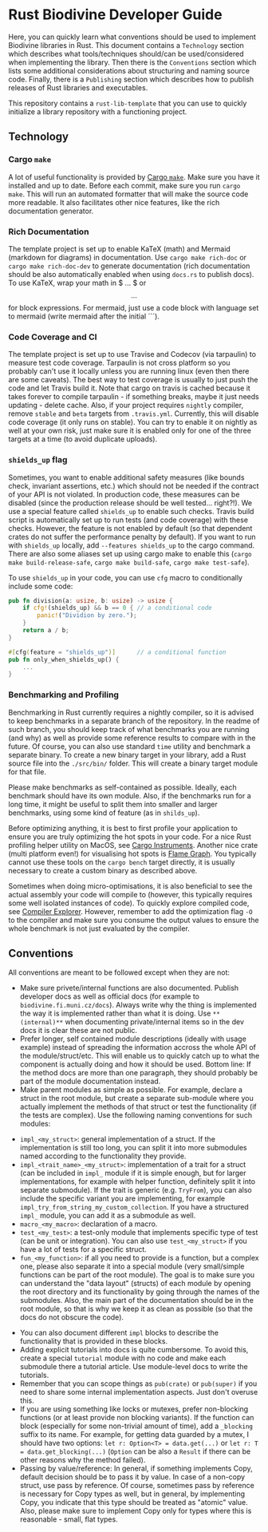# Rust Biodivine Developer Guide

Here, you can quickly learn what conventions should be used to implement Biodivine libraries in Rust. This document contains a `Technology` section which describes what tools/techniques should/can be used/considered when implementing the library. Then there is the `Conventions` section which lists some additional considerations about structuring and naming source code. Finally, there is a `Publishing` section which describes how to publish releases of Rust libraries and executables.

This repository contains a `rust-lib-template` that you can use to quickly initialize a library repository with a functioning project.

## Technology

### Cargo `make`

A lot of useful functionality is provided by [Cargo `make`](https://github.com/sagiegurari/cargo-make). Make sure you have it installed and up to date. Before each commit, make sure you run `cargo make`. This will run an automated formatter that will make the source code more readable. It also facilitates other nice features, like the rich documentation generator.

### Rich Documentation

The template project is set up to enable KaTeX (math) and Mermaid (markdown for diagrams) in documentation. Use `cargo make rich-doc` or `cargo make rich-doc-dev` to generate documentation (rich documentation should be also automatically enabled when using `docs.rs` to publish docs). To use KaTeX, wrap your math in $ ... $ or $$ ... $$ for block expressions. For mermaid, just use a code block with language set to mermaid (write mermaid after the initial \`\`\`).

### Code Coverage and CI

The template project is set up to use Travise and Codecov (via tarpaulin) to measure test code coverage. Tarpaulin is not cross platform so you probably can't use it locally unless 
you are running linux (even then there are some caveats). The best way to test coverage is usually to just push the code and let Travis build it. Note that cargo on travis is cached because it takes forever to compile tarpaulin - if something breaks, maybe it just needs updating - delete cache. Also, if your project requires `nightly` compiler, remove `stable` and `beta` targets from `.travis.yml`. Currently, this will disable code coverage (it only runs on stable). You can try to enable it on nightly as well at your own risk, just make sure it is enabled only for one of the three targets at a time (to avoid duplicate uploads).

### `shields_up` flag

Sometimes, you want to enable additional safety measures (like bounds check, invariant assertions, etc.) which should not be needed if the contract of your API is not violated. In production code, these measures can be disabled (since the production release should be well tested... right?!). We use a special feature called `shields_up` to enable such checks. Travis build script is automatically set up to run tests (and code coverage) with these checks. However, the feature is not enabled by default (so that dependent crates do not suffer the performance penalty by default). If you want to run with `shields_up` locally, add `--features shields_up` to the cargo command. There are also some aliases set up using cargo make to enable this (`cargo make build-release-safe`, `cargo make build-safe`, `cargo make test-safe`).

To use `shields_up` in your code, you can use `cfg` macro to conditionally include some code:

```rust
pub fn division(a: usize, b: usize) -> usize {
	if cfg!(shields_up) && b == 0 {	// a conditional code
		panic!("Dividion by zero.");
	}
	return a / b;
}

#[cfg(feature = "shields_up")]		// a conditional function
pub fn only_when_shields_up() {
	...
}
```

### Benchmarking and Profiling

Benchmarking in Rust currently requires a nightly compiler, so it is advised to keep benchmarks in a separate branch of the repository. In the readme of such branch, you should keep track of what benchmarks you are running (and why) as well as provide some reference results to compare with in the future. Of course, you can also use standard `time` utility and benchmark a separate binary. To create a new binary target in your library, add a Rust source file into the `./src/bin/` folder. This will create a binary target module for that file. 

Please make benchmarks as self-contained as possible. Ideally, each benchmark should have its own module. Also, if the benchmarks run for a long time, it might be useful to split them into smaller and larger benchmarks, using some kind of feature (as in `shilds_up`).

Before optimizing anything, it is best to first profile your application to ensure you are truly optimizing the hot spots in your code. For a nice Rust profiling helper utility on MacOS, see [Cargo Instruments](https://crates.io/crates/cargo-instruments). Another nice crate (multi platform even!) for visualising hot spots is [Flame Graph](https://github.com/ferrous-systems/flamegraph). You typically cannot use these tools on the `cargo bench` target directly, it is usually necessary to create a custom binary as described above.

Sometimes when doing micro-optimisations, it is also beneficial to see the actual assembly your code will compile to (however, this typically requires some well isolated instances of code). To quickly explore compiled code, see [Compiler Explorer](https://godbolt.org). However, remember to add the optimization flag `-O` to the compiler and make sure you consume the output values to ensure the whole benchmark is not just evaluated by the compiler.


## Conventions

All conventions are meant to be followed except when they are not:

 - Make sure privete/internal functions are also documented. Publish developer docs as well as official docs (for example to `biodivine.fi.muni.cz/docs`). Always write why the thing is implemented the way it is implemented rather than what it is doing. Use `**(internal)**` when documenting private/internal items so in the dev docs it is clear these are not public.
 - Prefer longer, self contained module descriptions (ideally with usage example) instead of spreading the information accross the whole API of the module/struct/etc. This will enable us to quickly catch up to what the component is actually doing and how it should be used. Bottom line: If the method docs are more than one paragraph, they should probably be part of the module documentation instead.
 - Make parent modules as simple as possible. For example, declare a struct in the root module, but create a separate sub-module where you actually implement the methods of that struct or test the functionality (if the tests are complex). Use the following naming conventions for such modules:
  * `impl_<my_struct>`: general implementation of a struct. If the implementation is still too long, you can split it into more submodules named according to the functionality they provide.  
  * `impl_<trait_name>_<my_struct>`: implementation of a trait for a struct (can be included in `impl_` module if it is simple enough, but for larger implementations, for example with helper function, definitely split it into separate submodule). If the trait is generic (e.g. `TryFrom`), you can also include the specific variant you are implementing, for example `impl_try_from_string_my_custom_collection`. If you have a structured `impl_` module, you can add it as a submodule as well.
  * `macro_<my_macro>`: declaration of a macro.
  * `test_<my_test>`: a test-only module that implements specific type of test (can be unit or integration). You can also use `test_<my_struct>` if you have a lot of tests for a specific struct.
  * `fun_<my_function>`: if all you need to provide is a function, but a complex one, please also separate it into a special module (very small/simple functions can be part of the root module).
 The goal is to make sure you can understand the "data layout" (structs) of each module by opening the root directory and its functionality by going through the names of the submodules. Also, the main part of the documentation should be in the root module, so that is why we keep it as clean as possible (so that the docs do not obscure the code). 
 - You can also document different `impl` blocks to describe the functionality that is provided in these blocks.
 - Adding explicit tutorials into docs is quite cumbersome. To avoid this, create a special `tutorial` module with no code and make each submodule there a tutorial article. Use module-level docs to write the tutorials.
 - Remember that you can scope things as `pub(crate)` or `pub(super)` if you need to share some internal implementation aspects. Just don't overuse this.
 - If you are using something like locks or mutexes, prefer non-blocking functions (or at least provide non blocking variants). If the function can block (especially for some non-trivial amount of time), add a `_blocking` suffix to its name. For example, for getting data guarded by a mutex, I should have two options: `let r: Option<T> = data.get(...)` or `let r: T = data.get_blocking(...)` (`Option` can be also a `Result` if there can be other reasons why the method failed). 
 - Passing by value/reference: In general, if something implements Copy, default decision should be to pass it by value. In case of a non-copy struct, use pass by reference. Of course, sometimes pass by reference is necessary for Copy types as well, but in general, by implementing Copy, you indicate that this type should be treated as "atomic" value. Also, please make sure to implement Copy only for types where this is reasonable - small, flat types.
